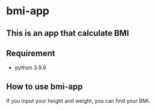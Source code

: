 # bmi-app

## This is an app that calculate BMI

## Requirement 
- python 3.9.9

## How to use bmi-app
If you input your height and weight, you can find your BMI.

